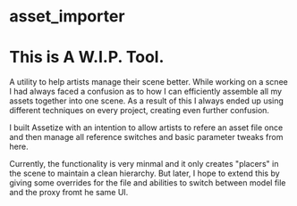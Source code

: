 # asset_importer

# This is A W.I.P. Tool.

A utility to help artists manage their scene better. 
While working on a scnee I had always faced a confusion as to how I can efficiently assemble all my assets together into one scene. As a result of this I always ended up using different techniques on every project, creating even further confusion.

I built Assetize with an intention to allow artists to refere an asset file once and then manage all reference switches and basic parameter tweaks from here.

Currently, the functionality is very minmal and it only creates "placers" in the scene to maintain a clean hierarchy. But later, I hope to extend this by giving some overrides for the file and abilities to switch between model file and the proxy fromt he same UI.

